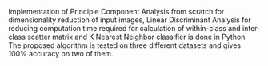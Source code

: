 Implementation of Principle Component Analysis from scratch for dimensionality reduction of input images, Linear Discriminant Analysis for reducing computation time required for calculation of within-class and inter-class scatter matrix and K Nearest Neighbor classifier is done in Python. The proposed algorithm is tested on three different datasets and gives 100% accuracy on two of them.
